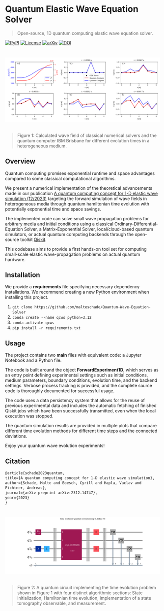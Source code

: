 # Quantum Elastic Wave Equation Solver

> Open-source, 1D quantum computing elastic wave equation solver.

[![PyPI](https://img.shields.io/badge/python-3.10-blue.svg)](https://www.python.org/downloads/release/python-3120/)
[![License](https://img.shields.io/badge/License-GNU-yellow.svg)](https://opensource.org/license/gpl-3-0/)
[![arXiv](https://img.shields.io/badge/arXiv-2312.14747-blue)](https://arxiv.org/abs/2312.14747)
[![DOI](https://img.shields.io/badge/DOI-10.48550/arXiv.2312.14747-blue)](https://doi.org/10.48550/arXiv.2312.14747)

# <p align="center"><img src="figures/forward_sim.png" width="1000"></p>
> Figure 1: Calculated wave field of classical numerical solvers and the quantum computer IBM Brisbane for different evolution times in a heterogeneous medium.

## Overview
Quantum computing promises exponential runtime and space advantages compared to some classical computational algorithms. 

We present a numerical implementation of the theoretical advancements made in our publication [A quantum computing concept for 1-D elastic wave simulation (12/2023)](https://arxiv.org/abs/2312.14747/) targeting the forward simulation of wave fields in heterogeneous media through quantum hamiltonian time evolution with potentially exponential time and space savings.

The implemented code can solve small wave propagation problems for arbitrary media and initial conditions using a classical Ordinary-Differential-Equation Solver, a Matrix-Exponential Solver, local/cloud-based quantum simulators, or actual quantum computing backends through the open-source toolkit [Qiskit](https://arxiv.org/abs/2312.14747/).

This codebase aims to provide a first hands-on tool set for computing small-scale elastic wave-propagation problems on actual quantum hardware.

## Installation
We provide a **requirements** file specifying necessary dependency installations. We recommend creating a new Python environment when installing this project.

1) `git clone https://github.com/malteschade/Quantum-Wave-Equation-Solver`
2) `conda create --name qcws python=3.12`
3) `conda activate qcws`
4) `pip install -r requirements.txt`

## Usage
The project contains two **main** files with equivalent code: a Jupyter Notebook and a Python file.

The code is built around the object **ForwardExperiment1D**, which serves as an entry point defining experimental settings such as initial conditions, medium parameters, boundary conditions, evolution time, and the backend settings. Verbose process tracking is provided, and the complete source code is thoroughly documented for successful usage.

The code uses a data persistency system that allows for the reuse of previous experimental data and includes the automatic fetching of finished Qiskit jobs which have been successfully transmitted, even when the local execution was stopped. 

The quantum simulation results are provided in multiple plots that compare different time evolution methods for different time steps and the connected deviations. 

Enjoy your quantum wave evolution experiments!

## Citation
    @article{schade2023quantum,
    title={A quantum computing concept for 1-D elastic wave simulation},
    author={Schade, Malte and Boesch, Cyrill and Hapla, Vaclav and Fichtner, Andreas},
    journal={arXiv preprint arXiv:2312.14747},
    year={2023}
    }

# <p align="center"><img src="figures/circuit.png" width="1000"></p>
> Figure 2: A quantum circuit implementing the time evolution problem shown in Figure 1 with four distinct algorithmic sections: State initialization, Hamiltonian time evolution, implementation of a state tomography observable, and measurement.

